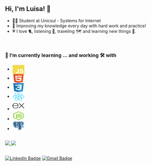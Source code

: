 ## Hi, I'm Luisa! 👋
- 👩‍🎓 Student at Unicsul - Systems for Internet
- 👯 Improving my knowledge every day with hard work and practice!
- 💗 I love 🐈, listening 🎼, traveling 🗺️ and learning new things 💭.
<br />

### 🌱 I’m currently learning ... and working 🛠️ with

  - <img align="center" alt="Rafa-Js" height="30" width="40" src="https://raw.githubusercontent.com/devicons/devicon/master/icons/javascript/javascript-plain.svg">
  - <img align="center" alt="Rafa-HTML" height="30" width="40" src="https://raw.githubusercontent.com/devicons/devicon/master/icons/html5/html5-original.svg">
  - <img align="center" alt="Rafa-CSS" height="30" width="40" src="https://raw.githubusercontent.com/devicons/devicon/master/icons/css3/css3-original.svg">
  - <img align="center" alt="Rafa-React" height="30" width="40" src="https://raw.githubusercontent.com/devicons/devicon/master/icons/react/react-original.svg">
  - <a href="https://expressjs.com" target="_blank"> <img src="https://raw.githubusercontent.com/devicons/devicon/master/icons/express/express-original.svg" alt="express" width="40" height="30"/> </a> 
  - <a href="https://nodejs.org" target="_blank"> <img src="https://raw.githubusercontent.com/devicons/devicon/master/icons/nodejs/nodejs-original.svg" alt="nodejs" width="40" height="30"/> </a>
  - <a href="https://www.postgresql.org" target="_blank"> <img src="https://raw.githubusercontent.com/devicons/devicon/master/icons/postgresql/postgresql-plain.svg" alt="postgresql" width="40" height="30"/> </a> 

<br />

 <div>
  <a href="https://github.com/luisa-spl">
  <img height="180em" src="https://github-readme-stats.vercel.app/api?username=luisa-spl&show_icons=true&theme=dracula&include_all_commits=true&count_private=true"/>
  <img height="180em" src="https://github-readme-stats.vercel.app/api/top-langs/?username=luisa-spl&layout=compact&langs_count=7&theme=dracula"/>
</div>
 
<br />
 
 [![Linkedin Badge](https://img.shields.io/badge/-Linkedin-blue?style=flat-square&logo=Linkedin&logoColor=white&link=https://www.linkedin.com/in/luisa-spinola/)](https://www.linkedin.com/in/luisa-spinola/) 
[![Gmail Badge](https://img.shields.io/badge/-luisa.spinola9@gmail.com-c14438?style=flat-square&logo=Gmail&logoColor=white&link=mailto:luisa.spinola9@gmail.com)](mailto:luisa.spinola9@gmail.com)
